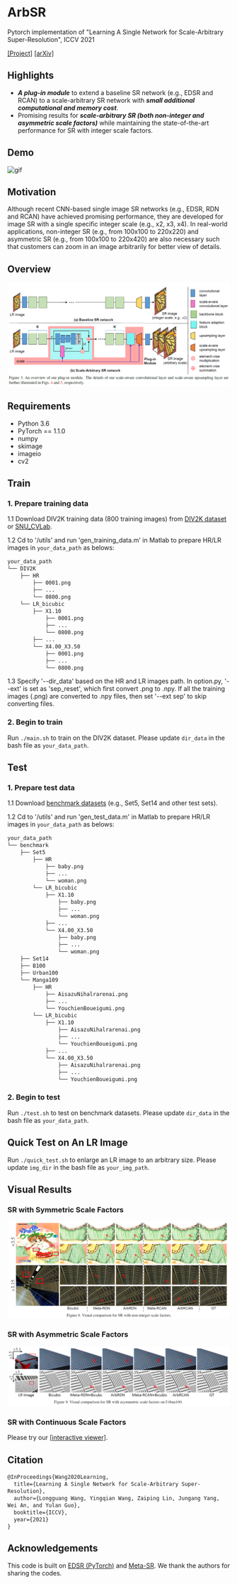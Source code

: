# ArbSR
Pytorch implementation of "Learning A Single Network for Scale-Arbitrary Super-Resolution", ICCV 2021


[[Project]](https://longguangwang.github.io/Project/ArbSR/) [[arXiv]](https://arxiv.org/abs/2004.03791)

## Highlights
- ***A plug-in module*** to extend a baseline SR network (e.g., EDSR and RCAN) to a scale-arbitrary SR network with ***small additional computational and memory cost***. 
- Promising results for ***scale-arbitrary SR (both non-integer and asymmetric scale factors)*** while maintaining the state-of-the-art performance for SR with integer scale factors.

## Demo

![gif](./Figs/1.gif)

## Motivation
Although recent CNN-based single image SR networks (e.g., EDSR, RDN and RCAN) have achieved promising performance, they are developed for image SR with a single specific integer scale (e.g., x2, x3, x4). In real-world applications, non-integer SR (e.g., from 100x100 to 220x220) and asymmetric SR (e.g., from 100x100 to 220x420) are also necessary such that customers can zoom in an image arbitrarily for better view of details.

## Overview
![overview](./Figs/overview.png)

## Requirements
- Python 3.6
- PyTorch == 1.1.0
- numpy
- skimage
- imageio
- cv2

## Train
### 1. Prepare training data 

1.1 Download DIV2K training data (800 training images) from [DIV2K dataset](https://data.vision.ee.ethz.ch/cvl/DIV2K/) or [SNU_CVLab](https://cv.snu.ac.kr/research/EDSR/DIV2K.tar).

1.2 Cd to '/utils' and run 'gen_training_data.m' in Matlab to prepare HR/LR images in `your_data_path` as belows:
```
your_data_path
└── DIV2K
	├── HR
		├── 0001.png
        ├── ...
        └── 0800.png
	└── LR_bicubic
		├── X1.10
			├── 0001.png
			├── ...
			└── 0800.png
        ├── ...
        └── X4.00_X3.50
			├── 0001.png
			├── ...
			└── 0800.png
```

1.3 Specify '--dir_data' based on the HR and LR images path. In option.py, '--ext' is set as 'sep_reset', which first convert .png to .npy. If all the training images (.png) are converted to .npy files, then set '--ext sep' to skip converting files.

### 2. Begin to train
Run `./main.sh` to train on the DIV2K dataset. Please update `dir_data` in the bash file as `your_data_path`.


## Test
### 1. Prepare test data 

1.1 Download [benchmark datasets](https://github.com/xinntao/BasicSR/blob/a19aac61b277f64be050cef7fe578a121d944a0e/docs/Datasets.md) (e.g., Set5, Set14 and other test sets).

1.2 Cd to '/utils' and run 'gen_test_data.m' in Matlab to prepare HR/LR images in `your_data_path` as belows:
```
your_data_path
└── benchmark
	├── Set5
		├── HR
			├── baby.png
			├── ...
			└── woman.png
		└── LR_bicubic
			├── X1.10
				├── baby.png
				├── ...
				└── woman.png
			├── ...
			└── X4.00_X3.50
				├── baby.png
				├── ...
				└── woman.png
	├── Set14
	├── B100
	├── Urban100
	└── Manga109
		├── HR
			├── AisazuNihalrarenai.png
			├── ...
			└── YouchienBoueigumi.png
		└── LR_bicubic
			├── X1.10
				├── AisazuNihalrarenai.png
				├── ...
				└── YouchienBoueigumi.png
			├── ...
			└── X4.00_X3.50
				├── AisazuNihalrarenai.png
				├── ...
				└── YouchienBoueigumi.png
```

### 2. Begin to test
Run `./test.sh` to test on benchmark datasets. Please update `dir_data` in the bash file as `your_data_path`.


## Quick Test on An LR Image
Run `./quick_test.sh` to enlarge an LR image to an arbitrary size. Please update `img_dir` in the bash file as `your_img_path`.

## Visual Results
### SR with Symmetric Scale Factors

![non-integer](./Figs/non-integer.png)

### SR with Asymmetric Scale Factors

![asymmetric](./Figs/asymmetric.png)

### SR with Continuous Scale Factors

Please try our [[interactive viewer]](https://longguangwang.github.io/Project/ArbSR/).

## Citation
```
@InProceedings{Wang2020Learning,
  title={Learning A Single Network for Scale-Arbitrary Super-Resolution},
  author={Longguang Wang, Yingqian Wang, Zaiping Lin, Jungang Yang, Wei An, and Yulan Guo},
  booktitle={ICCV},
  year={2021}
}
```

## Acknowledgements
This code is built on [EDSR (PyTorch)](https://github.com/thstkdgus35/EDSR-PyTorch) and [Meta-SR](https://github.com/XuecaiHu/Meta-SR-Pytorch). We thank the authors for sharing the codes.